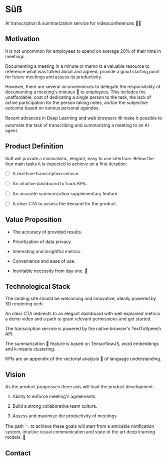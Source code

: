 # Süß

AI transcription &amp; summarization service for videoconferences 🐕‍🦺

## Motivation

It is not uncommon for employees to spend on average 20% of their time in meetings.

Documenting a meeting in a minute or memo is a valuable resource to reference what was talked about and agreed, provide a good starting point for future meetings and assess its productivity.

However, there are several inconveniences to delegate the responsibility of documenting a meeting's minutes 📃 to employees. This includes the unaffordable, cost of dedicating a single person to the task, the lack of active participation for the person taking notes, and/or the subjective outcome based on various personal agendas.

Recent advances in Deep Learning and web browsers 🕸️ make it possible to automate the task of transcribing and summarizing a meeting to an AI agent. 


## Product Definition

Süß will provide a minimalistic, elegant, easy to use interface. Below the four main tasks it is expected to achieve on a first iteration:

- [ ] A real time transcription service.

- [ ] An intuitive dashboard to track KPIs.

- [ ] An accurate summarization supplementary feature.

- [ ] A clear CTA to assess the demand for the product.


## Value Proposition

* The accuracy of provided results.

* Prioritization of data privacy.

* Interesting and insightful metrics.

* Convenience and ease of use.

* Inevitable necessity from day one. 🥇


## Technological Stack

The landing site should be welcoming and innovative, ideally powered by 3D rendering tech.

An clear CTA redirects to an elegant dashboard with well explained metrics a demo video and a path to grant relevant permissions and get started.

The transcription service is powered by the native browser's TextToSpeech API.

The summarization 🌅 feature is based on TensorflowJS, word embeddings and k-means clustering.

KPIs are an appendix of the vectorial analysis 📲 of language understanding.

## Vision

As the product progresses three axis will lead the product development:

1. Ability to enforce meeting's agreements.

2. Build a strong collaborative team culture.

3. Assess and maximize the productivity of meetings 

The path 〽️ to achieve these goals will start from a amicable notification system, intuitive visual communication and state of the art deep learning models. 🎨

## Contact


